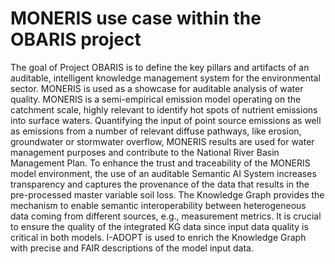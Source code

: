# MONERIS use case within the OBARIS project

The goal of Project OBARIS is to define the key pillars and artifacts of an auditable, intelligent knowledge management system for the environmental sector.
MONERIS is used as a showcase for auditable analysis of water quality.
MONERIS is a semi-empirical emission model operating on the catchment scale, highly relevant to identify hot spots of nutrient emissions into surface waters.
Quantifying the input of point source emissions as well as emissions from a number of relevant diffuse pathways, like erosion, groundwater or stormwater overflow, MONERIS results are used for water management purposes and contribute to the National River Basin Management Plan.
To enhance the trust and traceability of the MONERIS model environment, the use of an auditable Semantic AI System increases transparency and captures the provenance of the data that results in the pre-processed master variable soil loss.
The Knowledge Graph provides the mechanism to enable semantic interoperability between heterogeneous data coming from different sources, e.g., measurement metrics.
It is crucial to ensure the quality of the integrated KG data since input data quality is critical in both models.
I-ADOPT is used to enrich the Knowledge Graph with precise and FAIR descriptions of the model input data.
